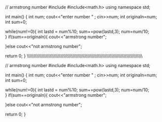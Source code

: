 // armstrong number
#include <iostream>
#include<math.h>
using namespace std;

int main() {
int num;
cout<<"enter number " ;
cin>>num;
int originaln=num;
int sum=0;

while(num!=0){
int lastd = num%10;
sum+=pow(lastd,3);
  num=num/10;  
}
if(sum==originaln){
    cout<<"armstrong number";
    
}else
cout<<"not armstrong number";

return 0;
}
\\\\\\\\\\\\\\\\\\\\\\\\\\\\\\\\\\\\\\\\\\\\\\\\\\\\\\\\\\\\\\\\\\\\\\\\\\\\\\\\\\\\\\\\\\\\\\\\\\\\\\\\\\\\\\\\\\\\\\\\\\\\\\\\\\\\\\\\\\\\\\\\\\\\\\\\\\\\\\\\\\\\\\\\\\\\

// armstrong number
#include <iostream>
#include<math.h>
using namespace std;

int main() {
int num;
cout<<"enter number " ;
cin>>num;
int originaln=num;
int sum=0;

while(num!=0){
int lastd = num%10;
sum+=pow(lastd,3);
  num=num/10;  
}
if(sum==originaln){
    cout<<"armstrong number";
    
}else
cout<<"not armstrong number";

return 0;
}



